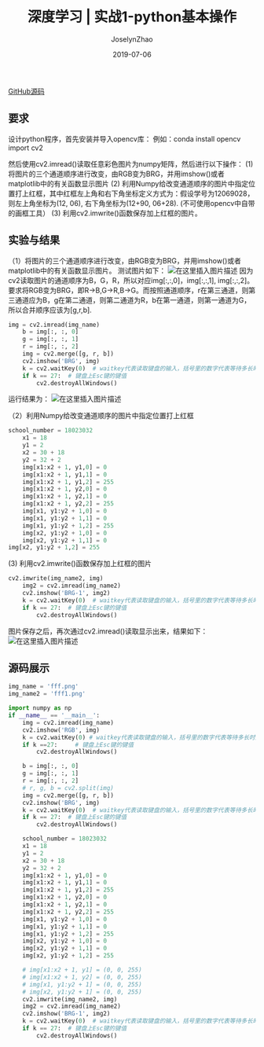 ﻿---
layout:     post
title:      深度学习 | 实战1-python基本操作
subtitle:
date:       2019-07-06
author:     JoselynZhao
header-img: img/post-bg-os-metro.jpg
catalog: true
tags:
    - Deep Learning
    - Python
    - TensorFlow

---


[GitHub源码](https://github.com/joselynzhao/DeepLearning.Advanceing/tree/master/DL_1)

## 要求
设计python程序，首先安装并导入opencv库：
例如：conda install opencv
import cv2

然后使用cv2.imread()读取任意彩色图片为numpy矩阵，然后进行以下操作：
(1) 将图片的三个通道顺序进行改变，由RGB变为BRG，并用imshow()或者matplotlib中的有关函数显示图片
(2) 利用Numpy给改变通道顺序的图片中指定位置打上红框，其中红框左上角和右下角坐标定义方式为：假设学号为12069028，则左上角坐标为(12, 06), 右下角坐标为(12+90, 06+28).  (不可使用opencv中自带的画框工具）
(3) 利用cv2.imwrite()函数保存加上红框的图片。

## 实验与结果
（1）将图片的三个通道顺序进行改变，由RGB变为BRG，并用imshow()或者matplotlib中的有关函数显示图片。
测试图片如下：
![在这里插入图片描述](https://img-blog.csdnimg.cn/20190717162442100.png?x-oss-process=image/watermark,type_ZmFuZ3poZW5naGVpdGk,shadow_10,text_aHR0cHM6Ly9ibG9nLmNzZG4ubmV0L05HVWV2ZXIxNQ==,size_16,color_FFFFFF,t_70)
因为cv2读取图片的通道顺序为B，G，R，所以对应img[:,:,0]，img[:,:,1], img[:,:,2]。
要求将RGB变为BRG，即R->B,G->R,B->G。而按照通道顺序，r在第三通道，则第三通道应为B，g在第二通道，则第二通道为R，b在第一通道，则第一通道为G，所以合并顺序应该为[g,r,b].
```py
img = cv2.imread(img_name)
    b = img[:, :, 0]
    g = img[:, :, 1]
    r = img[:, :, 2]
    img = cv2.merge([g, r, b])
    cv2.imshow('BRG', img)
    k = cv2.waitKey(0)  # waitkey代表读取键盘的输入，括号里的数字代表等待多长时间，单位ms。 0代表一直等待
    if k == 27:  # 键盘上Esc键的键值
        cv2.destroyAllWindows()
```

运行结果为：
![在这里插入图片描述](https://img-blog.csdnimg.cn/20190717162356823.png?x-oss-process=image/watermark,type_ZmFuZ3poZW5naGVpdGk,shadow_10,text_aHR0cHM6Ly9ibG9nLmNzZG4ubmV0L05HVWV2ZXIxNQ==,size_16,color_FFFFFF,t_70)

（2）利用Numpy给改变通道顺序的图片中指定位置打上红框
```py
school_number = 18023032
    x1 = 18
    y1 = 2
    x2 = 30 + 18
    y2 = 32 + 2
    img[x1:x2 + 1, y1,0] = 0
    img[x1:x2 + 1, y1,1] = 0
    img[x1:x2 + 1, y1,2] = 255
    img[x1:x2 + 1, y2,0] = 0
    img[x1:x2 + 1, y2,1] = 0
    img[x1:x2 + 1, y2,2] = 255
    img[x1, y1:y2 + 1,0] = 0
    img[x1, y1:y2 + 1,1] = 0
    img[x1, y1:y2 + 1,2] = 255
    img[x2, y1:y2 + 1,0] = 0
    img[x2, y1:y2 + 1,1] = 0
img[x2, y1:y2 + 1,2] = 255
```
(3) 利用cv2.imwrite()函数保存加上红框的图片
```py
cv2.imwrite(img_name2, img)
    img2 = cv2.imread(img_name2)
    cv2.imshow('BRG-1', img2)
    k = cv2.waitKey(0)  # waitkey代表读取键盘的输入，括号里的数字代表等待多长时间，单位ms。 0代表一直等待
    if k == 27:  # 键盘上Esc键的键值
        cv2.destroyAllWindows()
```
图片保存之后，再次通过cv2.imread()读取显示出来，结果如下：
![在这里插入图片描述](https://img-blog.csdnimg.cn/20190717162456732.png?x-oss-process=image/watermark,type_ZmFuZ3poZW5naGVpdGk,shadow_10,text_aHR0cHM6Ly9ibG9nLmNzZG4ubmV0L05HVWV2ZXIxNQ==,size_16,color_FFFFFF,t_70)

## 源码展示

```py
img_name = 'fff.png'
img_name2 = 'fff1.png'

import numpy as np
if __name__ == '__main__':
    img = cv2.imread(img_name)
    cv2.imshow('RGB', img)
    k = cv2.waitKey(0) # waitkey代表读取键盘的输入，括号里的数字代表等待多长时间，单位ms。 0代表一直等待
    if k ==27:     # 键盘上Esc键的键值
        cv2.destroyAllWindows()

    b = img[:, :, 0]
    g = img[:, :, 1]
    r = img[:, :, 2]
    # r, g, b = cv2.split(img)
    img = cv2.merge([g, r, b])
    cv2.imshow('BRG', img)
    k = cv2.waitKey(0)  # waitkey代表读取键盘的输入，括号里的数字代表等待多长时间，单位ms。 0代表一直等待
    if k == 27:  # 键盘上Esc键的键值
        cv2.destroyAllWindows()

    school_number = 18023032
    x1 = 18
    y1 = 2
    x2 = 30 + 18
    y2 = 32 + 2
    img[x1:x2 + 1, y1,0] = 0
    img[x1:x2 + 1, y1,1] = 0
    img[x1:x2 + 1, y1,2] = 255
    img[x1:x2 + 1, y2,0] = 0
    img[x1:x2 + 1, y2,1] = 0
    img[x1:x2 + 1, y2,2] = 255
    img[x1, y1:y2 + 1,0] = 0
    img[x1, y1:y2 + 1,1] = 0
    img[x1, y1:y2 + 1,2] = 255
    img[x2, y1:y2 + 1,0] = 0
    img[x2, y1:y2 + 1,1] = 0
    img[x2, y1:y2 + 1,2] = 255

    # img[x1:x2 + 1, y1] = (0, 0, 255)
    # img[x1:x2 + 1, y2] = (0, 0, 255)
    # img[x1, y1:y2 + 1] = (0, 0, 255)
    # img[x2, y1:y2 + 1] = (0, 0, 255)
    cv2.imwrite(img_name2, img)
    img2 = cv2.imread(img_name2)
    cv2.imshow('BRG-1', img2)
    k = cv2.waitKey(0)  # waitkey代表读取键盘的输入，括号里的数字代表等待多长时间，单位ms。 0代表一直等待
    if k == 27:  # 键盘上Esc键的键值
        cv2.destroyAllWindows()
```



